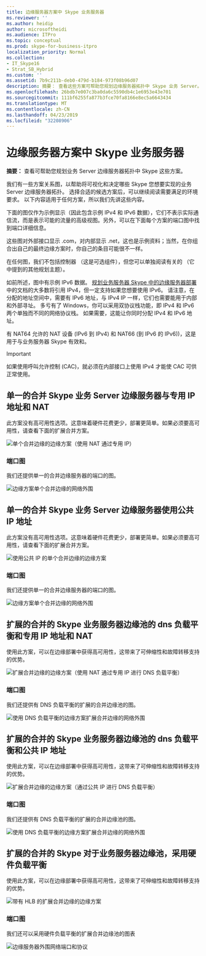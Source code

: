 ```yaml
---
title: 边缘服务器方案中 Skype 业务服务器
ms.reviewer: ''
ms.author: heidip
author: microsoftheidi
ms.audience: ITPro
ms.topic: conceptual
ms.prod: skype-for-business-itpro
localization_priority: Normal
ms.collection:
- IT_Skype16
- Strat_SB_Hybrid
ms.custom: ''
ms.assetid: 7b9c211b-deb0-479d-b184-973f08b96d07
description: 摘要： 查看这些方案可帮助您规划边缘服务器拓扑中 Skype 业务 Server。
ms.openlocfilehash: 26bdb7e007c3ba0da6c5590db4c1e6953e43e701
ms.sourcegitcommit: 111bf6255fa877b3fce70fa8166e8ec5a6643434
ms.translationtype: MT
ms.contentlocale: zh-CN
ms.lasthandoff: 04/23/2019
ms.locfileid: "32208906"
---
```

# <a name="edge-server-scenarios-in-skype-for-business-server"></a>边缘服务器方案中 Skype 业务服务器
 
**摘要：** 查看可帮助您规划业务 Server 边缘服务器拓扑中 Skype 这些方案。
  
我们有一些方案关系图，以帮助将可视化和决定哪些 Skype 您想要实现的业务 Server 边缘服务器拓扑。 选择合适的候选方案后，可以继续阅读需要满足的环境要求。 以下内容适用于任何方案，所以我们先讲这些内容。
  
下面的图仅作为示例显示（因此包含示例 IPv4 和 IPv6 数据），它们不表示实际通信流，而是表示可能的流量的高级视图。另外，可以在下面每个方案的端口图中找到端口详细信息。
  
这些图对外部接口显示 .com，对内部显示 .net，这也是示例资料；当然，在你组合出自己的最终边缘方案时，你自己的条目可能很不一样。
  
在任何图，我们不包括控制器 （这是可选组件），但您可以单独阅读有关的 （它中提到的其他规划主题）。
  
如前所述，图中有示例 IPv6 数据。 [规划业务服务器 Skype 中的边缘服务器部署](edge-server-deployments.md)中的文档的大多数将引用 IPv4，但一定支持如果您想要使用 IPv6。 请注意，在分配的地址空间中，需要有 IPv6 地址，与 IPv4 IP 一样，它们也需要能用于内部和外部寻址。 多亏有了 Windows，你可以采用双协议栈功能，即 IPv4 和 IPv6 两个单独而不同的网络协议栈。 如果需要，这能让你同时分配 IPv4 和 IPv6 地址。
  
有 NAT64 允许的 NAT 设备 (IPv6 到 IPv4) 和 NAT66 (到 IPv6 的 IPv6))，这是用于与业务服务器 Skype 有效和。
  
> [!IMPORTANT]
> 如果使用呼叫允许控制 (CAC)，就必须在内部接口上使用 IPv4 才能使 CAC 可供正常使用。 
  
## <a name="single-consolidated-skype-for-business-server-edge-server-with-private-ip-addresses-and-nat"></a>单一的合并 Skype 业务 Server 边缘服务器与专用 IP 地址和 NAT

此方案没有高可用性选项。这意味着硬件花费更少，部署更简单。如果必须要高可用性，请查看下面的扩展合并方案。
  
![单个合并边缘的边缘方案（使用 NAT 通过专用 IP）](../../media/Plan_LyncServer_Edge_Scenario_SingleConsolidatedEdgePrivateIP.jpg)
  
### <a name="port-diagram"></a>端口图

我们还提供单一的合并边缘服务器的端口的图。
  
![边缘方案单个合并边缘的网络外围](../../media/Plan_LyncServer_Edge_NetPerimeter_SingleConsolidatedEdge.jpg)
  
## <a name="single-consolidated-skype-for-business-server-edge-server-with-public-ip-addresses"></a>单一的合并 Skype 业务 Server 边缘服务器使用公共 IP 地址

此方案没有高可用性选项。这意味着硬件花费更少，部署更简单。如果必须要高可用性，请查看下面的扩展合并方案。
  
![使用公共 IP 的单个合并边缘的边缘方案](../../media/Plan_LyncServer_Edge_Scenario_SingleConsolidatedEdgePublicIP.jpg)
  
### <a name="port-diagram"></a>端口图

我们还提供单一的合并边缘服务器的端口的图。
  
![边缘方案单个合并边缘的网络外围](../../media/Plan_LyncServer_Edge_NetPerimeter_SingleConsolidatedEdge.jpg)
  
## <a name="scaled-consolidated-skype-for-business-server-edge-pool-with-dns-load-balancing-and-private-ip-addresses-and-nat"></a>扩展的合并的 Skype 业务服务器边缘池的 dns 负载平衡和专用 IP 地址和 NAT

使用此方案，可以在边缘部署中获得高可用性，这带来了可伸缩性和故障转移支持的优势。
  
![扩展合并边缘的边缘方案（使用 NAT 通过专用 IP 进行 DNS 负载平衡）](../../media/Plan_LyncServer_Edge_Scenario_ScaledConsolidatedEdgeDNSLBPrivateIP.jpg)
  
### <a name="port-diagram"></a>端口图

我们还提供有 DNS 负载平衡的扩展的合并边缘池的图。
  
![使用 DNS 负载平衡的边缘方案扩展合并边缘的网络外围](../../media/Plan_LyncServer_Edge_NetPerimeter_ScaledConsolidatedEdgeDNSLB.jpg)
  
## <a name="scaled-consolidated-skype-for-business-server-edge-pool-with-dns-load-balancing-and-public-ip-addresses"></a>扩展的合并的 Skype 业务服务器边缘池的 dns 负载平衡和公共 IP 地址

使用此方案，可以在边缘部署中获得高可用性，这带来了可伸缩性和故障转移支持的优势。
  
![扩展合并边缘的边缘方案（通过公共 IP 进行 DNS 负载平衡）](../../media/Plan_LyncServer_Edge_Scenario_ScaledConsolidatedEdgeDNSLBPublicIP.jpg)
  
### <a name="port-diagram"></a>端口图

我们还提供有 DNS 负载平衡的扩展的合并边缘池的图。
  
![使用 DNS 负载平衡的边缘方案扩展合并边缘的网络外围](../../media/Plan_LyncServer_Edge_NetPerimeter_ScaledConsolidatedEdgeDNSLB.jpg)
  
## <a name="scaled-consolidated-skype-for-business-server-edge-pool-with-hardware-load-balancing"></a>扩展的合并的 Skype 对于业务服务器边缘池，采用硬件负载平衡

使用此方案，可以在边缘部署中获得高可用性，这带来了可伸缩性和故障转移支持的优势。
  
![带有 HLB 的扩展合并边缘的边缘方案](../../media/Plan_LyncServer_Edge_Scenario_ScaledConsolidatedEdgeHLB.jpg)
  
### <a name="port-diagram"></a>端口图

我们还可以采用硬件负载平衡的扩展合并边缘池的图表
  
![边缘服务器外围网络端口和协议](../../media/Plan_LyncServer_Edge_NetPerimeter_ScaledConsolidatedEdgeHLB.jpg)
  

